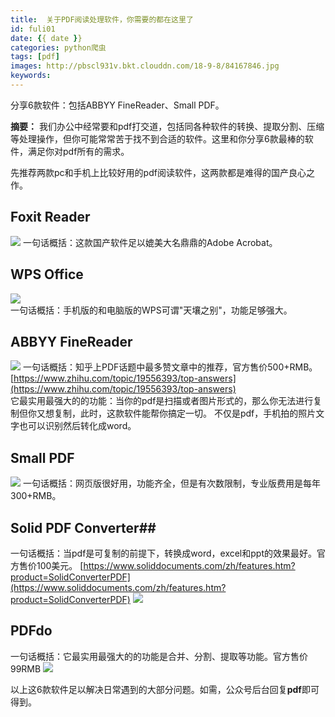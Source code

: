 ```yaml
---
title:  关于PDF阅读处理软件，你需要的都在这里了
id: fuli01
date: {{ date }}
categories: python爬虫
tags: [pdf]
images: http://pbscl931v.bkt.clouddn.com/18-9-8/84167846.jpg
keywords: 
---
```

   
分享6款软件：包括ABBYY FineReader、Small PDF。

<!-- more -->  


**摘要：** 我们办公中经常要和pdf打交道，包括同各种软件的转换、提取分割、压缩等处理操作，但你可能常常苦于找不到合适的软件。这里和你分享6款最棒的软件，满足你对pdf所有的需求。

先推荐两款pc和手机上比较好用的pdf阅读软件，这两款都是难得的国产良心之作。
## Foxit Reader ##
![](http://pbscl931v.bkt.clouddn.com/18-9-8/96139143.jpg)
一句话概括：这款国产软件足以媲美大名鼎鼎的Adobe Acrobat。

## WPS Office ##
![](http://pbscl931v.bkt.clouddn.com/18-9-8/2438509.jpg)  
一句话概括：手机版的和电脑版的WPS可谓"天壤之别"，功能足够强大。

## ABBYY FineReader ##
![](http://pbscl931v.bkt.clouddn.com/18-9-8/50294768.jpg)
一句话概括：知乎上PDF话题中最多赞文章中的推荐，官方售价500+RMB。  
[https://www.zhihu.com/topic/19556393/top-answers](https://www.zhihu.com/topic/19556393/top-answers)  
它最实用最强大的的功能：当你的pdf是扫描或者图片形式的，那么你无法进行复制但你又想复制，此时，这款软件能帮你搞定一切。
不仅是pdf，手机拍的照片文字也可以识别然后转化成word。

## Small PDF ##
![](http://pbscl931v.bkt.clouddn.com/18-9-8/89711681.jpg)
一句话概括：网页版很好用，功能齐全，但是有次数限制，专业版费用是每年300+RMB。
## Solid PDF Converter##
一句话概括：当pdf是可复制的前提下，转换成word，excel和ppt的效果最好。官方售价100美元。
[https://www.soliddocuments.com/zh/features.htm?product=SolidConverterPDF](https://www.soliddocuments.com/zh/features.htm?product=SolidConverterPDF)
![](http://pbscl931v.bkt.clouddn.com/18-9-8/15794080.jpg)

## PDFdo ##
一句话概括：它最实用最强大的的功能是合并、分割、提取等功能。官方售价99RMB
![](http://pbscl931v.bkt.clouddn.com/18-9-8/19958488.jpg)


以上这6款软件足以解决日常遇到的大部分问题。如需，公众号后台回复**pdf**即可得到。